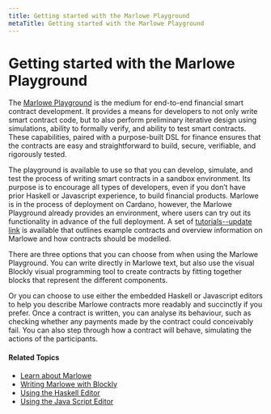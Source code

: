 ```yaml
---
title: Getting started with the Marlowe Playground
metaTitle: Getting started with the Marlowe Playground
---
```

# Getting started with the Marlowe Playground

The [Marlowe Playground](https://play.marlowe-finance.io) is the medium for end-to-end financial smart contract development. It provides a means for developers to not only write smart contract code, but to also perform preliminary iterative design using simulations, ability to formally verify, and ability to test smart contracts. These capabilities, paired with a purpose-built DSL for finance ensures that the contracts are easy and straightforward to build, secure, verifiable, and rigorously tested. 

The playground is available to use so that you can develop, simulate, and test the process of writing smart contracts in a sandbox environment. Its purpose is to encourage all types of developers, even if you don’t have prior Haskell or Javascript experience, to build financial products. Marlowe is in the process of deployment on Cardano, however, the Marlowe Playground already provides an environment, where users can try out its functionality in advance of the full deployment. A set of [tutorials--update link](/marlowe-doc/tutorials/index.md) is available that outlines example contracts and overview information on Marlowe and how contracts should be modelled. 

There are three options that you can choose from when using the Marlowe Playground. You can write directly in Marlowe text, but also use the visual Blockly visual programming tool to create contracts by fitting together blocks that represent the different components. 

Or you can choose to use either the embedded Haskell or Javascript editors to help you describe Marlowe contracts more readably and succinctly if you prefer. Once a contract is written, you can analyse its behaviour, such as checking whether any payments made by the contract could conceivably fail. You can also step through how a contract will behave, simulating the actions of the participants.

#### Related Topics

- [Learn about Marlowe](/marlowe-doc/getting-started/learn-about-marlowe)
- [Writing Marlowe with Blockly](/marlowe-doc/getting-started/writing-marlowe-with-blockly)
- [Using the Haskell Editor](/marlowe-doc/getting-started/using-the-haskell-editor)
- [Using the Java Script Editor](/marlowe-doc/getting-started/using-javascript-editor)
